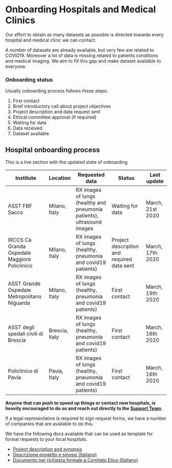 # Onboarding Hospitals and Medical Clinics
Our effort to obtain as many datasets as possible is directed towards every hospital and medical clinic we can contact. 

A number of datasets are already available, but very few are related to COVID19. Moreover a lot of data is missing related to patients conditions and medical imaging. We aim to fill this gap and make dataset available to everyone.

### Onboarding status
Usually onboarding process follows these steps:

1. First contact
2. Brief introductory call about project objectives
3. Project description and data request sent
4. Ethical committee approval (if required)
5. Waiting for data
6. Data received
7. Dataset available

## Hospital onboarding process
This is a live section with the updated state of onboarding

| Institute | Location |Requested data |  Status | Last update |
|---| ---| ---| --- | ---|
| ASST FBF Sacco | Milano, Italy |  RX images of lungs (healthy and pneumonia patients), ultrasound images | Waiting for data | March, 21st 2020 |
| IRCCS Cà Granda Ospedale Maggiore Policlinico |Milano, Italy |  RX images of lungs (healthy, pneumonia and covid19 patients) | Project description and required data sent | March, 17th 2020 |
| ASST Grande Ospedale Metropolitano Niguarda | Milano, Italy |  RX images of lungs (healthy, pneumonia and covid19 patients) | First contact | March, 19th 2020 |
| ASST degli spedali civili di Brescia |  Brescia, Italy |RX images of lungs (healthy, pneumonia and covid19 patients) | First contact | March, 16th 2020 |
| Policlinico di Pavia |  Pavia, Italy |RX images of lungs (healthy, pneumonia and covid19 patients) | First contact | March, 16th 2020 |

**Anyone that can push to speed up things or contact new hospitals, is heavily encouraged to do so and reach out directly to the [Support Team](mailto:support@defeatcovid19.org)**.

If a legal representative is required to sign request forms, we have a number of companies that are available to do this.

We have the following docs available that can be used as template for formal requests to your local hospitals.
- [Project description and synopsis](https://docs.google.com/document/d/1welm3aLzyXJG-IO2ueHCmJhxm1QK2MNqfq2FT7PBtEo/edit#heading=h.1fob9te)
- [Descrizione progetto e sinossi (Italiano)](https://docs.google.com/document/d/1Q6v2beQ4BTjvRMw0Lr2VQnJndkBGLhabcvrL8u97Ct0/edit#)
- [Documento per richiesta formale a Comitato Etico (Italiano)](https://docs.google.com/document/d/11VPRsGtBRrEgcsaaKSzmRZJaMycqyEEZEmhGlGUh21s/edit)
